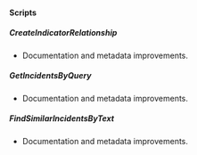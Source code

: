 
#### Scripts

##### CreateIndicatorRelationship

- Documentation and metadata improvements.
##### GetIncidentsByQuery

- Documentation and metadata improvements.
##### FindSimilarIncidentsByText

- Documentation and metadata improvements.
